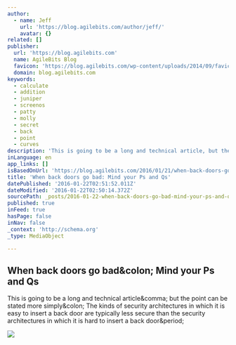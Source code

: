 ```yaml
---
author:
  - name: Jeff
    url: 'https://blog.agilebits.com/author/jeff/'
    avatar: {}
related: []
publisher:
  url: 'https://blog.agilebits.com'
  name: AgileBits Blog
  favicon: 'https://blog.agilebits.com/wp-content/uploads/2014/09/favicon.ico'
  domain: blog.agilebits.com
keywords:
  - calculate
  - addition
  - juniper
  - screenos
  - patty
  - molly
  - secret
  - back
  - point
  - curves
description: 'This is going to be a long and technical article, but the point can be stated more simply: The kinds of security architectures in which it is easy to insert a back door are typically less secure than the security architectures in which it is hard to insert a back door.'
inLanguage: en
app_links: []
isBasedOnUrl: 'https://blog.agilebits.com/2016/01/21/when-back-doors-go-bad-mind-your-ps-and-qs/'
title: 'When back doors go bad: Mind your Ps and Qs'
datePublished: '2016-01-22T02:51:52.011Z'
dateModified: '2016-01-22T02:50:14.372Z'
sourcePath: _posts/2016-01-22-when-back-doors-go-bad-mind-your-ps-and-qs.md
published: true
inFeed: true
hasPage: false
inNav: false
_context: 'http://schema.org'
_type: MediaObject

---
```

<article style=""><h1>When back doors go bad&amp;colon; Mind your Ps and Qs</h1><p>This is going to be a long and technical article&amp;comma; but the point can be stated more simply&amp;colon; The kinds of security architectures in which it is easy to insert a back door are typically less secure than the security architectures in which it is hard to insert a back door&amp;period;</p><img src="https://blog.agilebits.com/wp-content/uploads/2016/01/mind-your-ps-and-qs.jpg" /></article>